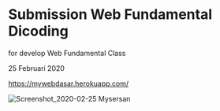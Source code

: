 # Submission Web Fundamental Dicoding
for develop Web Fundamental Class 

25 Februari 2020

https://mywebdasar.herokuapp.com/

![Screenshot_2020-02-25 Mysersan](https://user-images.githubusercontent.com/60083537/75234513-4f72a300-57ed-11ea-9206-36f8b71f91e2.png)
